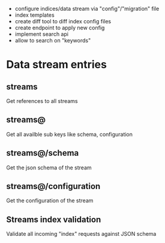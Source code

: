 - configure indices/data stream via "config"/"migration" file
- index templates
- create diff tool to diff index config files
- create endpoint to apply new config
- implement search api
- allow to search on "keywords"

# Data stream entries

## streams

Get references to all streams

## streams@<stream-name>

Get all availble sub keys like schema, configuration

## streams@<stream-name>/schema

Get the json schema of the stream

## streams@<stream-name>/configuration

Get the configuration of the stream

## Streams index validation

Validate all incoming "index" requests against JSON schema
